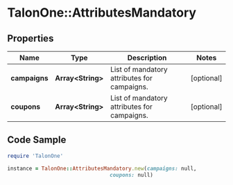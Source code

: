 # TalonOne::AttributesMandatory

## Properties

Name | Type | Description | Notes
------------ | ------------- | ------------- | -------------
**campaigns** | **Array&lt;String&gt;** | List of mandatory attributes for campaigns. | [optional] 
**coupons** | **Array&lt;String&gt;** | List of mandatory attributes for campaigns. | [optional] 

## Code Sample

```ruby
require 'TalonOne'

instance = TalonOne::AttributesMandatory.new(campaigns: null,
                                 coupons: null)
```


